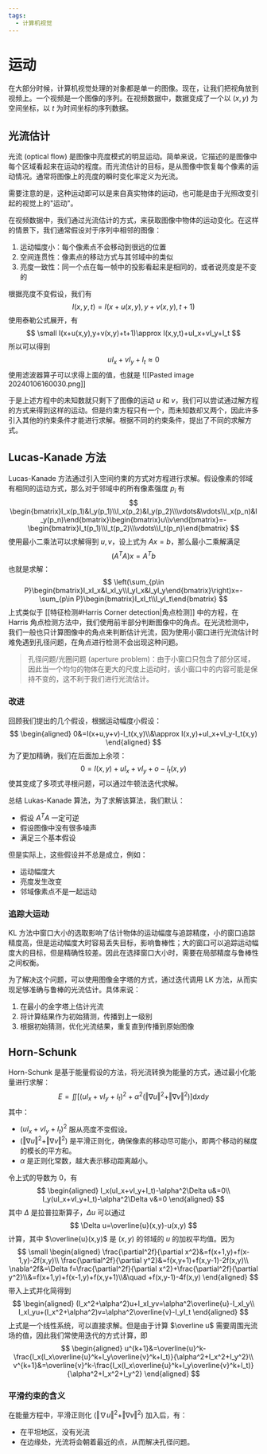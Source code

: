 ```yaml
---
tags:
  - 计算机视觉
---
```


# 运动

在大部分时候，计算机视觉处理的对象都是单一的图像。现在，让我们把视角放到视频上。一个视频是一个图像的序列。在视频数据中，数据变成了一个以 $(x,y)$ 为空间坐标，以 $t$ 为时间坐标的序列数据。

## 光流估计

光流 (optical flow) 是图像中亮度模式的明显运动。简单来说，它描述的是图像中每个区域看起来在运动的程度。而光流估计的目标，是从图像中恢复每个像素的运动情况。通常将图像上的亮度的瞬时变化率定义为光流。

需要注意的是，这种运动即可以是来自真实物体的运动，也可能是由于光照改变引起的视觉上的"运动"。

在视频数据中，我们通过光流估计的方式，来获取图像中物体的运动变化。在这样的情景下，我们通常假设对于序列中相邻的图像：
1. 运动幅度小：每个像素点不会移动到很远的位置
2. 空间连贯性：像素点的移动方式与其邻域中的类似
3. 亮度一致性：同一个点在每一帧中的投影看起来是相同的，或者说亮度是不变的

根据亮度不变假设，我们有
$$
I(x,y,t)=I(x+u(x,y),y+v(x,y),t+1)
$$
使用泰勒公式展开，有
$$
\small I(x+u(x,y),y+v(x,y)+t+1)\approx I(x,y,t)+uI_x+vI_y+I_t
$$
所以可以得到
$$
uI_x+vI_y+I_t\approx 0
$$
使用滤波器算子可以求得上面的值，也就是
![[Pasted image 20240106160030.png]]

于是上述方程中的未知数就只剩下了图像的运动 $u$ 和 $v$，我们可以尝试通过解方程的方式来得到这样的运动。但是约束方程只有一个，而未知数却又两个，因此许多引入其他的约束条件才能进行求解。根据不同的约束条件，提出了不同的求解方式。

## Lucas-Kanade 方法

Lucas-Kanade 方法通过引入空间约束的方式对方程进行求解。假设像素的邻域有相同的运动方式，那么对于邻域中的所有像素强度 $p_i$ 有
$$
\begin{bmatrix}I_x(p_1)&I_y(p_1)\\I_x(p_2)&I_y(p_2)\\\vdots&\vdots\\I_x(p_n)&I_y(p_n)\end{bmatrix}\begin{bmatrix}u\\v\end{bmatrix}=-\begin{bmatrix}I_t(p_1)\\I_t(p_2)\\\vdots\\I_t(p_n)\end{bmatrix}
$$
使用最小二乘法可以求解得到 $u,v$，设上式为 $Ax=b$，那么最小二乘解满足
$$
(A^TA)x=A^Tb
$$
也就是求解：
$$
\left(\sum_{p\in P}\begin{bmatrix}I_xI_x&I_xI_y\\I_yI_x&I_yI_y\end{bmatrix}\right)x=-\sum_{p\in P}\begin{bmatrix}I_xI_t\\I_yI_t\end{bmatrix}
$$
上式类似于 [[特征检测#Harris Corner detection|角点检测]] 中的方程，在 Harris 角点检测方法中，我们使用前半部分判断图像中的角点。在光流检测中，我们一般也只计算图像中的角点来判断估计光流，因为使用小窗口进行光流估计时难免遇到孔径问题，在角点进行检测不会出现这种问题。

> 孔径问题/光圈问题 (aperture problem)：由于小窗口只包含了部分区域，因此当一个均匀的物体在更大的尺度上运动时，该小窗口中的内容可能是保持不变的，这不利于我们进行光流估计。

### 改进

回顾我们提出的几个假设，根据运动幅度小假设：
$$
\begin{aligned}
0&=I(x+u,y+v)-I_t(x,y)\\&\approx I(x,y)+uI_x+vI_y-I_t(x,y)
\end{aligned}
$$
为了更加精确，我们在后面加上余项：
$$
0=I(x,y)+uI_x+vI_y+o-I_t(x,y)
$$
使其变成了多项式寻根问题，可以通过牛顿法迭代求解。

总结 Lukas-Kanade 算法，为了求解该算法，我们默认：
- 假设 $A^TA$ 一定可逆
- 假设图像中没有很多噪声
- 满足三个基本假设

但是实际上，这些假设并不总是成立，例如：
- 运动幅度大
- 亮度发生改变
- 邻域像素点不是一起运动

### 追踪大运动

KL 方法中窗口大小的选取影响了估计物体的运动幅度与追踪精度，小的窗口追踪精度高，但是运动幅度大时容易丢失目标，影响鲁棒性；大的窗口可以追踪运动幅度大的目标，但是精确性较差。因此在选择窗口大小时，需要在局部精度与鲁棒性之间权衡。

为了解决这个问题，可以使用图像金字塔的方式，通过迭代调用 LK 方法，从而实现足够准确与鲁棒的光流估计。具体来说：
1. 在最小的金字塔上估计光流
2. 将计算结果作为初始猜测，传播到上一级别
3. 根据初始猜测，优化光流结果，重复直到传播到原始图像

## Horn-Schunk

Horn-Schunk 是基于能量假设的方法，将光流转换为能量的方式，通过最小化能量进行求解：
$$
E=\iint[(uI_x+vI_y+I_t)^2+\alpha^2(\Vert\nabla u\Vert^2+\Vert \nabla v\Vert^2)]\mathrm dx\mathrm dy
$$
其中：
- $(uI_x+vI_y+I_t)^2$ 服从亮度不变假设。
- $(\Vert\nabla u\Vert^2+\Vert \nabla v\Vert^2)$ 是平滑正则化，确保像素的移动尽可能小，即两个移动的梯度的模长的平方和。
- $\alpha$ 是正则化常数，越大表示移动距离越小。

令上式的导数为 0，有
$$
\begin{aligned}
I_x(uI_x+vI_y+I_t)-\alpha^2\Delta u&=0\\
I_y(uI_x+vI_y+I_t)-\alpha^2\Delta v&=0
\end{aligned}
$$
其中 $\Delta$ 是拉普拉斯算子，$\Delta u$ 可以通过
$$
\Delta u=\overline{u}(x,y)-u(x,y)
$$
计算，其中 $\overline{u}(x,y)$ 是 $(x,y)$ 的邻域的 $u$ 的加权平均值。因为
$$
\small
\begin{aligned}
\frac{\partial^2f}{\partial x^2}&=f(x+1,y)+f(x-1,y)-2f(x,y)\\
\frac{\partial^2f}{\partial y^2}&=f(x,y+1)+f(x,y-1)-2f(x,y)\\
\nabla^2f&=\Delta f=\frac{\partial^2f}{\partial x^2}+\frac{\partial^2f}{\partial y^2}\\&=f(x+1,y)+f(x-1,y)+f(x,y+1)\\&\quad +f(x,y-1)-4f(x,y)
\end{aligned}
$$
带入上式并化简得到
$$
\begin{aligned}
(I_x^2+\alpha^2)u+I_xI_yv=\alpha^2\overline{u}-I_xI_y\\
I_xI_yu+(I_x^2+\alpha^2)v=\alpha^2\overline{v}-I_yI_t
\end{aligned}
$$
上式是一个线性系统，可以直接求解。但是由于计算 $\overline u$ 需要周围光流场的值，因此我们常使用迭代的方式计算，即
$$
\begin{aligned}
u^{k+1}&=\overline{u}^k-\frac{I_x(I_x\overline{u}^k+I_y\overline{v}^k+I_t)}{\alpha^2+I_x^2+I_y^2}\\
v^{k+1}&=\overline{v}^k-\frac{I_x(I_x\overline{u}^k+I_y\overline{v}^k+I_t)}{\alpha^2+I_x^2+I_y^2}
\end{aligned}
$$

### 平滑约束的含义

在能量方程中，平滑正则化 $(\Vert\nabla u\Vert^2+\Vert \nabla v\Vert^2)$ 加入后，有：
- 在平坦地区，没有光流
- 在边缘处，光流将会朝着最近的点，从而解决孔径问题。